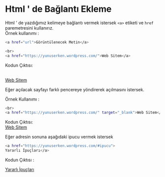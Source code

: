 # Html ' de Bağlantı Ekleme

Html ' de yazdığımız kelimeye bağlantı vermek istersek `<a>` etiketi ve `href` paremetresini kullanırız.  
 Örnek kullanımı :
 
```sh
<a href="url">Görüntülenecek Metin</a>
```

```sh
<br>
<a href="https://yunuserken.wordpress.com/">Web Sitem</a>
```

Kodun Çıktısı: 

<br>
<a href="https://yunuserken.wordpress.com/">Web Sitem</a>

Eğer açılacak sayfayı farklı pencereye yöndirerek açılmasını istersek.

 Örnek Kullanımı :
 
 ```sh
<br>
<a href="https://yunuserken.wordpress.com/" target="_blank">Web Sitem</a>
```

Kodun Çıktısı: 
<br>
<a href="https://yunuserken.wordpress.com/" target="_blank">Web Sitem</a>



Eğer adresin sonuna aşağıdaki ipucu vermek istersek

```sh
<a href="https://yunuserken.wordpress.com/#ipucu">
Yararlı İpuçları</a>
```

Kodun Çıktısı :

<a href="https://yunuserken.wordpress.com/#ipucu">
Yararlı İpuçları</a>
